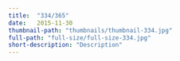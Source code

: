 ```yaml
---
title:  "334/365"
date:   2015-11-30
thumbnail-path: "thumbnails/thumbnail-334.jpg"
full-path: "full-size/full-size-334.jpg"
short-description: "Description"
---
```

